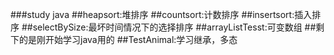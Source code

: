 ###study java
##heapsort:堆排序
##countsort:计数排序
##insertsort:插入排序
##selectBySize:最坏时间情况下的选择排序
##arrayListTesst:可变数组
##剩下的是刚开始学习java用的
##TestAnimal:学习继承，多态

